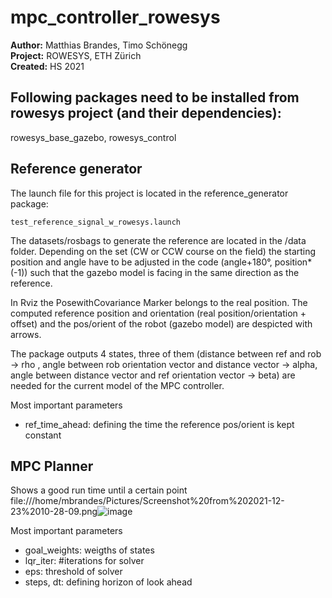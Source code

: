 # mpc_controller_rowesys


**Author:** Matthias Brandes, Timo Schönegg <br />
**Project:** ROWESYS, ETH Zürich <br />
**Created:** HS 2021

## Following packages need to be installed from rowesys project (and their dependencies):
rowesys_base_gazebo, rowesys_control

## Reference generator
The launch file for this project is located in the reference_generator package: 

```
test_reference_signal_w_rowesys.launch
```

The datasets/rosbags to generate the reference are located in the /data folder. Depending on the set (CW or CCW course on the field) the starting position and angle have to be adjusted in the code (angle+180°, position*(-1)) such that the gazebo model is facing in the same direction as the reference.

In Rviz the PosewithCovariance Marker belongs to the real position. The computed reference position and orientation (real position/orientation + offset) and the pos/orient of the robot (gazebo model) are despicted with arrows. 

The package outputs 4 states, three of them (distance between ref and rob -> rho , angle between rob orientation vector and distance vector -> alpha, angle between distance vector and ref orientation vector -> beta) are needed for the current model of the MPC controller.

Most important parameters
- ref_time_ahead: defining the time the reference pos/orient is kept constant

## MPC Planner
Shows a good run time until a certain point
file:///home/mbrandes/Pictures/Screenshot%20from%202021-12-23%2010-28-09.png![image](https://user-images.githubusercontent.com/37098089/152985868-60d0fc98-d122-45e3-a2c6-13cf363e23a1.png)



Most important parameters
- goal_weights: weigths of states
- lqr_iter: #iterations for solver
- eps: threshold of solver
- steps, dt: defining horizon of look ahead



 
